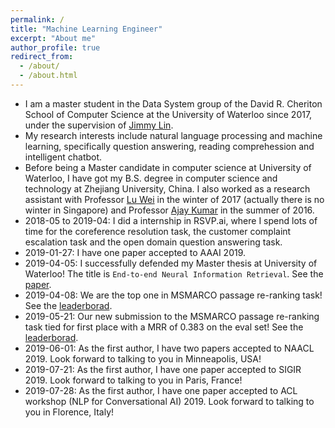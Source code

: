 ```yaml
---
permalink: /
title: "Machine Learning Engineer"
excerpt: "About me"
author_profile: true
redirect_from: 
  - /about/
  - /about.html
---
```


- I am a master student in the Data System group of the David R. Cheriton School of Computer Science at the University of Waterloo since 2017, under the supervision of [Jimmy Lin](https://cs.uwaterloo.ca/~jimmylin/).
- My research interests include natural language processing and machine learning, specifically question answering, reading comprehession and intelligent chatbot. 
- Before being a Master candidate in computer science at University of Waterloo, I have got my B.S. degree in computer science and technology at Zhejiang University, China. I also worked as a research assistant with Professor [Lu Wei](https://istd.sutd.edu.sg/people/faculty/lu-wei) in the winter of 2017 (actually there is no winter in Singapore) and Professor [Ajay Kumar](https://www4.comp.polyu.edu.hk/~csajaykr/) in the summer of 2016.
- 2018-05 to 2019-04: I did a internship in RSVP.ai, where I spend lots of time for the coreference resolution task, the customer complaint escalation task and the open domain question answering task.
- 2019-01-27: I have one paper accepted to AAAI 2019.
- 2019-04-05: I successfully defended my Master thesis at University of Waterloo! The title is `End-to-end Neural Information Retrieval`. See the [paper](https://uwspace.uwaterloo.ca/handle/10012/14597).
- 2019-04-08: We are the top one in MSMARCO passage re-ranking task! See the [leaderborad](http://www.msmarco.org/leaders.aspx).
- 2019-05-21: Our new submission to the MSMARCO passage re-ranking task tied for first place with a MRR of 0.383 on the eval set! See the [leaderborad](http://www.msmarco.org/leaders.aspx).
- 2019-06-01: As the first author, I have two papers accepted to NAACL 2019. Look forward to talking to you in Minneapolis, USA!
- 2019-07-21: As the first author, I have one paper accepted to SIGIR 2019. Look forward to talking to you in Paris, France!
- 2019-07-28: As the first author, I have one paper accepted to ACL workshop (NLP for Conversational AI) 2019. Look forward to talking to you in Florence, Italy!
